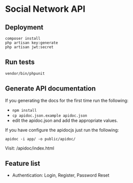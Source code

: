 # Social Network API

## Deployment

```
composer install
php artisan key:generate
php artisan jwt:secret
```


## Run tests

```
vendor/bin/phpunit
```

## Generate API documentation

If you generating the docs for the first time run the following:
- `npm install`
- `cp apidoc.json.example apidoc.json`
- edit the apidoc.json and add the appropriate values.

If you have configure the apidocjs just run the following:
```
apidoc -i app/ -o public/apidoc/
```

Visit: <URL>/apidoc/index.html


## Feature list

- Authentication: Login, Register, Password Reset